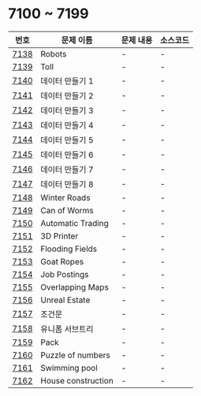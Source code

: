 # 7100 ~ 7199

번호 | 문제 이름 | 문제 내용 | 소스코드
--- | --- | --- | ---
[7138](https://www.acmicpc.net/problem/7138) | Robots | - | -
[7139](https://www.acmicpc.net/problem/7139) | Toll | - | -
[7140](https://www.acmicpc.net/problem/7140) | 데이터 만들기 1 | - | -
[7141](https://www.acmicpc.net/problem/7141) | 데이터 만들기 2 | - | -
[7142](https://www.acmicpc.net/problem/7142) | 데이터 만들기 3 | - | -
[7143](https://www.acmicpc.net/problem/7143) | 데이터 만들기 4 | - | -
[7144](https://www.acmicpc.net/problem/7144) | 데이터 만들기 5 | - | -
[7145](https://www.acmicpc.net/problem/7145) | 데이터 만들기 6 | - | -
[7146](https://www.acmicpc.net/problem/7146) | 데이터 만들기 7 | - | -
[7147](https://www.acmicpc.net/problem/7147) | 데이터 만들기 8 | - | -
[7148](https://www.acmicpc.net/problem/7148) | Winter Roads | - | -
[7149](https://www.acmicpc.net/problem/7149) | Can of Worms | - | -
[7150](https://www.acmicpc.net/problem/7150) | Automatic Trading | - | -
[7151](https://www.acmicpc.net/problem/7151) | 3D Printer | - | -
[7152](https://www.acmicpc.net/problem/7152) | Flooding Fields | - | -
[7153](https://www.acmicpc.net/problem/7153) | Goat Ropes | - | -
[7154](https://www.acmicpc.net/problem/7154) | Job Postings | - | -
[7155](https://www.acmicpc.net/problem/7155) | Overlapping Maps | - | -
[7156](https://www.acmicpc.net/problem/7156) | Unreal Estate | - | -
[7157](https://www.acmicpc.net/problem/7157) | 조건문 | - | -
[7158](https://www.acmicpc.net/problem/7158) | 유니폼 서브트리 | - | -
[7159](https://www.acmicpc.net/problem/7159) | Pack | - | -
[7160](https://www.acmicpc.net/problem/7160) | Puzzle of numbers | - | -
[7161](https://www.acmicpc.net/problem/7161) | Swimming pool | - | -
[7162](https://www.acmicpc.net/problem/7162) | House construction | - | -
